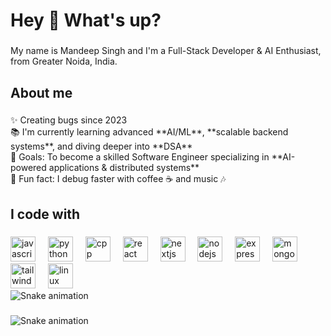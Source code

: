 <h1 align="left">Hey 👋 What's up?</h1>

###

<p align="left">My name is Mandeep Singh and I'm a Full-Stack Developer & AI Enthusiast, from Greater Noida, India.</p>

###

<h2 align="left">About me</h2>

###

<p align="left">
✨ Creating bugs since 2023 <br>
📚 I'm currently learning advanced **AI/ML**, **scalable backend systems**, and diving deeper into **DSA** <br>
🎯 Goals: To become a skilled Software Engineer specializing in **AI-powered applications & distributed systems** <br>
🎲 Fun fact: I debug faster with coffee ☕ and music 🎶  
</p>

###

<h2 align="left">I code with</h2>

###

<div align="left">
  <img src="https://cdn.jsdelivr.net/gh/devicons/devicon/icons/javascript/javascript-original.svg" height="40" alt="javascript logo"  />
  <img width="12" />
  <img src="https://cdn.jsdelivr.net/gh/devicons/devicon/icons/python/python-original.svg" height="40" alt="python logo"  />
  <img width="12" />
  <img src="https://cdn.jsdelivr.net/gh/devicons/devicon/icons/cplusplus/cplusplus-original.svg" height="40" alt="cpp logo"  />
  <img width="12" />
  <img src="https://cdn.jsdelivr.net/gh/devicons/devicon/icons/react/react-original.svg" height="40" alt="react logo"  />
  <img width="12" />
  <img src="https://cdn.jsdelivr.net/gh/devicons/devicon/icons/nextjs/nextjs-original.svg" height="40" alt="nextjs logo"  />
  <img width="12" />
  <img src="https://cdn.jsdelivr.net/gh/devicons/devicon/icons/nodejs/nodejs-original.svg" height="40" alt="nodejs logo"  />
  <img width="12" />
  <img src="https://cdn.jsdelivr.net/gh/devicons/devicon/icons/express/express-original.svg" height="40" alt="express logo"  />
  <img width="12" />
  <img src="https://cdn.jsdelivr.net/gh/devicons/devicon/icons/mongodb/mongodb-original.svg" height="40" alt="mongodb logo"  />
  <img width="12" />
  <img src="https://cdn.jsdelivr.net/gh/devicons/devicon/icons/tailwindcss/tailwindcss-original.svg" height="40" alt="tailwind logo"  />
  <img width="12" />
  <img src="https://cdn.jsdelivr.net/gh/devicons/devicon/icons/linux/linux-original.svg" height="40" alt="linux logo"  />
</div>

<img src="https://raw.githubusercontent.com/mrcoffeebean14/mrcoffeebean14/output/snake.svg" alt="Snake animation" />

###

<img src="https://raw.githubusercontent.com/mrcoffeebean14/mrcoffeebean14/output/snake.svg" alt="Snake animation" />

###
